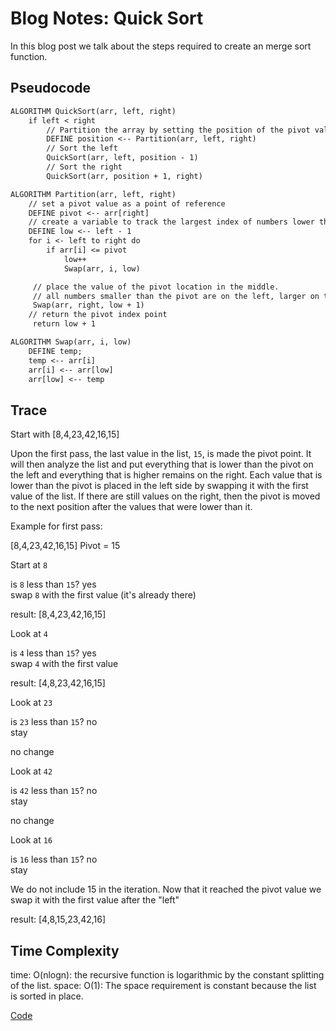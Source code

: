 # Blog Notes: Quick Sort

In this blog post we talk about the steps required to create an merge sort function.

## Pseudocode

```txt
ALGORITHM QuickSort(arr, left, right)
    if left < right
        // Partition the array by setting the position of the pivot value
        DEFINE position <-- Partition(arr, left, right)
        // Sort the left
        QuickSort(arr, left, position - 1)
        // Sort the right
        QuickSort(arr, position + 1, right)

ALGORITHM Partition(arr, left, right)
    // set a pivot value as a point of reference
    DEFINE pivot <-- arr[right]
    // create a variable to track the largest index of numbers lower than the defined pivot
    DEFINE low <-- left - 1
    for i <- left to right do
        if arr[i] <= pivot
            low++
            Swap(arr, i, low)

     // place the value of the pivot location in the middle.
     // all numbers smaller than the pivot are on the left, larger on the right.
     Swap(arr, right, low + 1)
    // return the pivot index point
     return low + 1

ALGORITHM Swap(arr, i, low)
    DEFINE temp;
    temp <-- arr[i]
    arr[i] <-- arr[low]
    arr[low] <-- temp
```

## Trace

Start with [8,4,23,42,16,15]

Upon the first pass, the last value in the list, `15`, is made the pivot point. It will then analyze the list and put everything that is lower than the pivot on the left and everything that is higher remains on the right. Each value that is lower than the pivot is placed in the left side by swapping it with the first value of the list. If there are still values on the right, then the pivot is moved to the next position after the values that were lower than it.

Example for first pass:

[8,4,23,42,16,15]  Pivot = 15

Start at `8`

is `8` less than `15`? yes\
swap `8` with the first value (it's already there)

result: [8,4,23,42,16,15]

Look at `4`

is `4` less than `15`? yes\
swap `4` with the first value

result: [4,8,23,42,16,15]

Look at `23`

is `23` less than `15`? no\
stay

no change

Look at `42`

is `42` less than `15`? no\
stay

no change

Look at `16`

is `16` less than `15`? no\
stay

We do not include 15 in the iteration. Now that it reached the pivot value we swap it with the first value after the "left"

result: [4,8,15,23,42,16]

## Time Complexity

time: O(nlogn): the recursive function is logarithmic by the constant splitting of the list.
space: O(1): The space requirement is constant because the list is sorted in place.

[Code](python/code_challenges/quick_sort.py)
